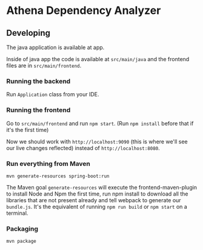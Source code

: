 # Athena Dependency Analyzer

## Developing
The java application is available at app.

Inside of java app the code is available at `src/main/java` and the frontend files are in 
`src/main/frontend`.

### Running the backend
Run `Application` class from your IDE.

### Running the frontend
Go to `src/main/frontend` and run `npm start`. (Run `npm install` before that if it's the first time)

Now we should work with `http://localhost:9090` (this is where we'll see our live changes reflected)
 instead of `http://localhost:8080`.
 
### Run everything from Maven

    mvn generate-resources spring-boot:run

The Maven goal `generate-resources` will execute the frontend-maven-plugin to install Node
and Npm the first time, run npm install to download all the libraries that are not 
present already and tell webpack to generate our `bundle.js`. It's the equivalent of running `npm run build` or `npm start` on a terminal.

### Packaging

    mvn package
  